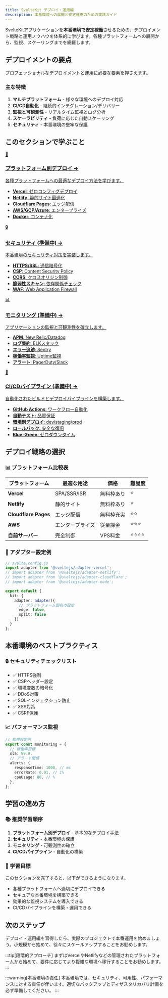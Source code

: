 ```yaml
---
title: SvelteKit デプロイ・運用編
description: 本番環境への展開と安定運用のための実践ガイド
---
```


<script>
  import { base } from '$app/paths';
</script>

SvelteKitアプリケーションを**本番環境で安定稼働**させるための、デプロイメント戦略と運用ノウハウを体系的に学びます。各種プラットフォームへの展開から、監視、スケーリングまでを網羅します。

## デプロイメントの要点

プロフェッショナルなデプロイメントと運用に必要な要素を押さえます。

### 主な特徴

1. **マルチプラットフォーム** - 様々な環境へのデプロイ対応
2. **CI/CD自動化** - 継続的インテグレーション/デリバリー
3. **監視と可観測性** - リアルタイム監視とログ分析
4. **スケーラビリティ** - 負荷に応じた自動スケーリング
5. **セキュリティ** - 本番環境の堅牢な保護

## このセクションで学ぶこと

<div class="grid grid-cols-1 md:grid-cols-2 gap-4 my-8 auto-rows-[1fr]">
  <a href="{base}/sveltekit/deployment/platforms/" class="flex no-underline group h-full">
    <div class="p-4 border border-gray-2 dark:border-gray-7 rounded-lg shadow-md hover:shadow-lg hover:border-teal-400 dark:hover:border-teal-400 transition-all cursor-pointer flex flex-col w-full">
      <div class="text-3xl mb-2">🚀</div>
      <h3 class="font-bold text-lg mb-2 text-teal-600 dark:text-teal-400 group-hover:text-teal-700 dark:group-hover:text-teal-300 transition-colors">
        プラットフォーム別デプロイ
        <span class="inline-block ml-1 text-xs opacity-60">→</span>
      </h3>
      <p class="text-sm mb-3 text-gray-7 dark:text-gray-3">各種プラットフォームへの最適なデプロイ方法を学びます。</p>
      <ul class="text-sm text-gray-6 dark:text-gray-4 space-y-1 flex-grow">
        <li><strong>Vercel</strong>: ゼロコンフィグデプロイ</li>
        <li><strong>Netlify</strong>: 静的サイト最適化</li>
        <li><strong>Cloudflare Pages</strong>: エッジ配信</li>
        <li><strong>AWS/GCP/Azure</strong>: エンタープライズ</li>
        <li><strong>Docker</strong>: コンテナ化</li>
      </ul>
    </div>
  </a>
  
  <a href="{base}/sveltekit/security/" class="flex no-underline group h-full">
    <div class="p-4 border border-gray-2 dark:border-gray-7 rounded-lg shadow-md hover:shadow-lg hover:border-teal-400 dark:hover:border-teal-400 transition-all cursor-pointer flex flex-col w-full">
      <div class="text-3xl mb-2">🔒</div>
      <h3 class="font-bold text-lg mb-2 text-teal-600 dark:text-teal-400 group-hover:text-teal-700 dark:group-hover:text-teal-300 transition-colors">
        セキュリティ <span class="text-xs">(準備中)</span>
        <span class="inline-block ml-1 text-xs opacity-60">→</span>
      </h3>
      <p class="text-sm mb-3 text-gray-7 dark:text-gray-3">本番環境のセキュリティ対策を実装します。</p>
      <ul class="text-sm text-gray-6 dark:text-gray-4 space-y-1 flex-grow">
        <li><strong>HTTPS/SSL</strong>: 通信暗号化</li>
        <li><strong>CSP</strong>: Content Security Policy</li>
        <li><strong>CORS</strong>: クロスオリジン制御</li>
        <li><strong>脆弱性スキャン</strong>: 依存関係チェック</li>
        <li><strong>WAF</strong>: Web Application Firewall</li>
      </ul>
    </div>
  </a>
  
  <a href="{base}/sveltekit/monitoring/" class="flex no-underline group h-full">
    <div class="p-4 border border-gray-2 dark:border-gray-7 rounded-lg shadow-md hover:shadow-lg hover:border-teal-400 dark:hover:border-teal-400 transition-all cursor-pointer flex flex-col w-full">
      <div class="text-3xl mb-2">📊</div>
      <h3 class="font-bold text-lg mb-2 text-teal-600 dark:text-teal-400 group-hover:text-teal-700 dark:group-hover:text-teal-300 transition-colors">
        モニタリング <span class="text-xs">(準備中)</span>
        <span class="inline-block ml-1 text-xs opacity-60">→</span>
      </h3>
      <p class="text-sm mb-3 text-gray-7 dark:text-gray-3">アプリケーションの監視と可観測性を確立します。</p>
      <ul class="text-sm text-gray-6 dark:text-gray-4 space-y-1 flex-grow">
        <li><strong>APM</strong>: New Relic/Datadog</li>
        <li><strong>ログ集約</strong>: ELKスタック</li>
        <li><strong>エラー追跡</strong>: Sentry</li>
        <li><strong>稼働率監視</strong>: Uptime監視</li>
        <li><strong>アラート</strong>: PagerDuty/Slack</li>
      </ul>
    </div>
  </a>
  
  <a href="{base}/sveltekit/ci-cd/" class="flex no-underline group h-full">
    <div class="p-4 border border-gray-2 dark:border-gray-7 rounded-lg shadow-md hover:shadow-lg hover:border-teal-400 dark:hover:border-teal-400 transition-all cursor-pointer flex flex-col w-full">
      <div class="text-3xl mb-2">🔄</div>
      <h3 class="font-bold text-lg mb-2 text-teal-600 dark:text-teal-400 group-hover:text-teal-700 dark:group-hover:text-teal-300 transition-colors">
        CI/CDパイプライン <span class="text-xs">(準備中)</span>
        <span class="inline-block ml-1 text-xs opacity-60">→</span>
      </h3>
      <p class="text-sm mb-3 text-gray-7 dark:text-gray-3">自動化されたビルドとデプロイパイプラインを構築します。</p>
      <ul class="text-sm text-gray-6 dark:text-gray-4 space-y-1 flex-grow">
        <li><strong>GitHub Actions</strong>: ワークフロー自動化</li>
        <li><strong>自動テスト</strong>: 品質保証</li>
        <li><strong>環境別デプロイ</strong>: dev/staging/prod</li>
        <li><strong>ロールバック</strong>: 安全な復旧</li>
        <li><strong>Blue-Green</strong>: ゼロダウンタイム</li>
      </ul>
    </div>
  </a>
</div>

## デプロイ戦略の選択

### 📊 プラットフォーム比較表

| プラットフォーム | 最適な用途 | 価格 | 難易度 |
|----------------|----------|------|--------|
| **Vercel** | SPA/SSR/ISR | 無料枠あり | ⭐ |
| **Netlify** | 静的サイト | 無料枠あり | ⭐ |
| **Cloudflare Pages** | エッジ配信 | 無料枠充実 | ⭐⭐ |
| **AWS** | エンタープライズ | 従量課金 | ⭐⭐⭐ |
| **自前サーバー** | 完全制御 | VPS料金 | ⭐⭐⭐⭐ |

### 🎯 アダプター設定例

```typescript
// svelte.config.js
import adapter from '@sveltejs/adapter-vercel';
// import adapter from '@sveltejs/adapter-netlify';
// import adapter from '@sveltejs/adapter-cloudflare';
// import adapter from '@sveltejs/adapter-node';

export default {
  kit: {
    adapter: adapter({
      // プラットフォーム固有の設定
      edge: false,
      split: false
    })
  }
};
```

## 本番環境のベストプラクティス

### 🔒 セキュリティチェックリスト

- ✅ HTTPS強制
- ✅ CSPヘッダー設定
- ✅ 環境変数の暗号化
- ✅ DDoS対策
- ✅ SQLインジェクション防止
- ✅ XSS対策
- ✅ CSRF保護

### 📈 パフォーマンス監視

```typescript
// 監視設定例
export const monitoring = {
  // 稼働率目標
  sla: 99.9,
  // アラート閾値
  alerts: {
    responseTime: 1000, // ms
    errorRate: 0.01, // 1%
    cpuUsage: 80, // %
  },
};
```

## 学習の進め方

### 📚 推奨学習順序

1. **プラットフォーム別デプロイ** - 基本的なデプロイ手法
2. **セキュリティ** - 本番環境の保護
3. **モニタリング** - 可観測性の確立
4. **CI/CDパイプライン** - 自動化の構築

### 🎯 学習目標

このセクションを完了すると、以下ができるようになります。

- 各種プラットフォームへ適切にデプロイできる
- セキュアな本番環境を構築できる
- 効果的な監視システムを導入できる
- CI/CDパイプラインを構築・運用できる

## 次のステップ

デプロイ・運用編を習得したら、実際のプロジェクトで本番運用を始めましょう。小規模から始めて、徐々にスケールアップすることをお勧めします。

:::tip[段階的アプローチ]
まずはVercelやNetlifyなどの管理されたプラットフォームから始めて、要件に応じてより複雑な環境へ移行することをお勧めします。
:::

:::warning[本番環境の責任]
本番環境では、セキュリティ、可用性、パフォーマンスに対する責任が伴います。適切なバックアップとディザスタリカバリ計画を必ず準備してください。
:::